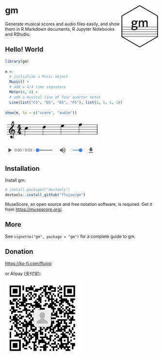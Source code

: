 
<!-- README.md is generated from README.Rmd. Please edit that file -->

# gm <img src="man/figures/logo.png" align="right" alt="logo" width="120"/>

<!-- badges: start -->
<!-- badges: end -->

Generate musical scores and audio files easily, and show them in R
Markdown documents, R Jupyter Notebooks and RStudio.

## Hello! World

``` r
library(gm)

m <- 
  # initialize a Music object
  Music() +
  # add a 4/4 time signature
  Meter(4, 4) +
  # add a musical line of four quarter notes
  Line(list("C5", "D5", "E5", "F5"), list(1, 1, 1, 1))
  
show(m, to = c("score", "audio"))
```

![](man/figures/readme.png)

![](man/figures/readme_audio.png)

## Installation

Install gm:

``` r
# install.packages("devtools")
devtools::install_github("flujoo/gm")
```

MuseScore, an open source and free notation software, is required. Get
it from <https://musescore.org/>.

## More

See `vignette("gm", package = "gm")` for a complete guide to gm.

## Donation

<https://ko-fi.com/flujoo>

or Alipay (支付宝):

<img src="man/figures/alipay.jpeg" alt="alipay" width="250">

